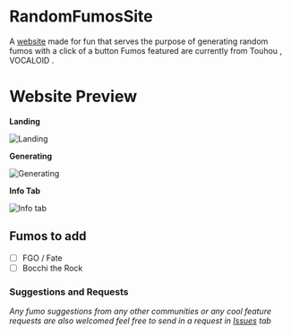 # RandomFumosSite
A [website](https://zacharinc.github.io/RandomFumosSite/) made for fun that serves the purpose of generating random fumos with a click of a button
Fumos featured are currently from Touhou , VOCALOID .

# Website Preview

**Landing**
[^1]:
![Landing](https://cdn.discordapp.com/attachments/518291109600821255/1113840539926790284/image.png)
[^2]:

**Generating**
[^1]:
![Generating](https://cdn.discordapp.com/attachments/518291109600821255/1113840725965160528/image.png)
[^2]:

**Info Tab**
[^1]:
![Info tab](https://cdn.discordapp.com/attachments/518291109600821255/1113840865929076857/image.png)

## Fumos to add
- [ ] FGO / Fate
- [ ] Bocchi the Rock

### Suggestions and Requests
*Any fumo suggestions from any other communities or any cool feature requests are also welcomed feel free to send in a request in [Issues](https://github.com/ZacharinHenri/Mouse-Pad-Preview/issues) tab*

